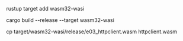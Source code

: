 rustup target add wasm32-wasi

cargo build --release --target wasm32-wasi

cp target/wasm32-wasi/release/e03_httpclient.wasm httpclient.wasm